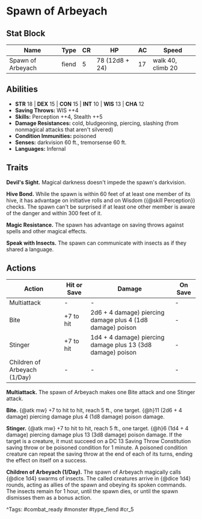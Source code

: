 # Spawn of Arbeyach

## Stat Block

| Name | Type | CR | HP | AC | Speed |
|------|------|----|----|----|-------|
| Spawn of Arbeyach | fiend | 5 | 78 (12d8 + 24) | 17 | walk 40, climb 20 |

## Abilities

- **STR** 18 | **DEX** 15 | **CON** 15 | **INT** 10 | **WIS** 13 | **CHA** 12
- **Saving Throws:** WIS ++4  
- **Skills:** Perception ++4, Stealth ++5  
- **Damage Resistances:** cold, bludgeoning, piercing, slashing (from nonmagical attacks that aren't silvered)  
- **Condition Immunities:** poisoned  
- **Senses:** darkvision 60 ft., tremorsense 60 ft.  
- **Languages:** Infernal

## Traits

**Devil's Sight.** Magical darkness doesn't impede the spawn's darkvision.

**Hive Bond.** While the spawn is within 60 feet of at least one member of its hive, it has advantage on initiative rolls and on Wisdom ({@skill Perception}) checks. The spawn can't be surprised if at least one other member is aware of the danger and within 300 feet of it.

**Magic Resistance.** The spawn has advantage on saving throws against spells and other magical effects.

**Speak with Insects.** The spawn can communicate with insects as if they shared a language.


## Actions

| Action | Hit or Save | Damage | On Save |
|--------|--------------|--------|----------|
| Multiattack | - | - | - |
| Bite | +7 to hit | 2d6 + 4 damage) piercing damage plus 4 (1d8 damage) poison | - |
| Stinger | +7 to hit | 1d4 + 4 damage) piercing damage plus 13 (3d8 damage) poison | - |
| Children of Arbeyach (1/Day) | - | - | - |

**Multiattack.** The spawn of Arbeyach makes one Bite attack and one Stinger attack.

**Bite.** {@atk mw} +7 to hit to hit, reach 5 ft., one target. {@h}11 (2d6 + 4 damage) piercing damage plus 4 (1d8 damage) poison damage.

**Stinger.** {@atk mw} +7 to hit to hit, reach 5 ft., one target. {@h}6 (1d4 + 4 damage) piercing damage plus 13 (3d8 damage) poison damage. If the target is a creature, it must succeed on a DC 13 Saving Throw Constitution saving throw or be poisoned condition for 1 minute. A poisoned condition creature can repeat the saving throw at the end of each of its turns, ending the effect on itself on a success.

**Children of Arbeyach (1/Day).** The spawn of Arbeyach magically calls {@dice 1d4} swarms of insects. The called creatures arrive in {@dice 1d4} rounds, acting as allies of the spawn and obeying its spoken commands. The insects remain for 1 hour, until the spawn dies, or until the spawn dismisses them as a bonus action.


^Tags: #combat_ready #monster #type_fiend #cr_5